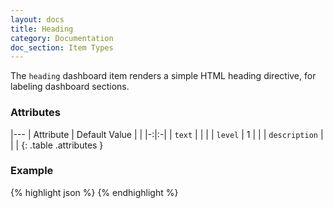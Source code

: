 ```yaml
---
layout: docs
title: Heading
category: Documentation
doc_section: Item Types
---
```


The `heading` dashboard item renders a simple HTML heading directive, for labeling dashboard sections.

### Attributes

|---
| Attribute | Default Value | |
|-:|:-|
| `text` | | |
| `level` | 1 | |
| `description` | | |
{: .table .attributes }

### Example

{% highlight json %}
{% endhighlight %}
